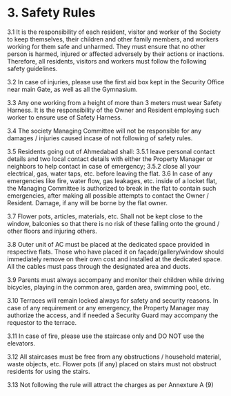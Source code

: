 # 3. Safety Rules

3.1	It is the responsibility of each resident, visitor and worker of  the Society to keep themselves, their children and other family members, and workers working for them safe and unharmed. They must ensure that no other person is harmed, injured or affected adversely by their actions or inactions. Therefore, all residents, visitors and workers must follow the following safety guidelines.

3.2	In case of injuries, please use the first aid box kept in the Security Office near main Gate, as well as all the Gymnasium.

3.3	Any one working from a height of more than 3 meters must wear Safety Harness. It is the responsibility of the Owner and Resident employing such worker to ensure use of Safety Harness.

3.4	The society Managing Committee will not be responsible for any damages / injuries caused incase of not following of safety rules.

3.5	Residents going out of Ahmedabad shall:
3.5.1	leave personal contact details and two local contact details with either the Property Manager or neighbors to help contact in case of emergency;
3.5.2	close all your electrical, gas, water taps, etc. before leaving the flat.
3.6	In case of any emergencies like fire, water flow, gas leakages, etc. inside of a locket flat, the Managing Committee is authorized to break in the flat to contain such emergencies, after making all possible attempts to contact the Owner / Resident. Damage, if any will be borne by the flat owner.

3.7	Flower pots, articles, materials, etc. Shall not be kept close to the window, balconies so that there is no risk of these falling onto the ground / other floors and injuring others.

3.8	Outer unit of AC must be placed at the dedicated space provided in respective flats. Those who have placed it on façade/gallery/window should immediately remove on their own cost and installed at the dedicated space. All the cables must pass through the designated area and ducts.

3.9	Parents must always accompany and monitor their children while driving bicycles, playing in the common area, garden area, swimming pool, etc.

3.10	Terraces will remain locked always for safety and security reasons. In case of any requirement or any emergency, the Property Manager may authorize the access, and if needed a Security Guard may accompany the requestor to the terrace.

3.11	In case of fire, please use the staircase only and DO NOT use the elevators.

3.12	All staircases must be free from any obstructions / household material, waste objects, etc. Flower pots (if any) placed on stairs must not obstruct residents for using the stairs.

3.13	Not following the rule will attract the charges as per Annexture A (9)